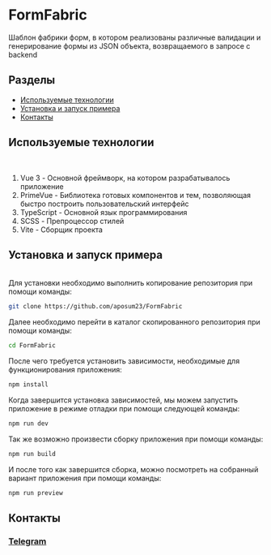 # FormFabric

Шаблон фабрики форм, в котором реализованы различные валидации и генерирование формы из JSON объекта, возвращаемого в запросе с backend

## Разделы

<ul>
  <li><a href="#used-technology">Используемые технологии</a></li>
  <li><a href="#app-instalation">Установка и запуск примера</a></li>
  <li><a href="#my-contacts">Контакты</a></li>
</ul>

<h2 id="used-technology">Используемые технологии</h2>
<br/>
<ol>
  <li>Vue 3 - Основной фреймворк, на котором разрабатывалось приложение</li>
  <li>PrimeVue - Библиотека готовых компонентов и тем, позволяющая быстро построить пользовательский интерфейс</li>
  <li>TypeScript - Основной язык программирования</li>
  <li>SCSS - Препроцессор стилей</li>
  <li>Vite - Сборщик проекта</li>
</ol>

<h2 id="app-instalation">Установка и запуск примера</h2>
<br/>
Для установки необходимо выполнить копирование репозитория при помощи команды:

```sh
git clone https://github.com/aposum23/FormFabric
```

Далее необходимо перейти в каталог скопированного репозитория при помощи команды:

```sh
cd FormFabric
```

После чего требуется установить зависимости, необходимые для функционирования приложения:

```sh
npm install
```

Когда завершится установка зависимостей, мы можем запустить приложение в режиме отладки при помощи следующей команды:

```sh
npm run dev
```

Так же возможно произвести сборку приложения при помощи команды:

```sh
npm run build
```

И после того как завершится сборка, можно посмотреть на собранный вариант приложения при помощи команды:

```sh
npm run preview
```
<h2 id="my-contacts">Контакты</h2>
<h3><a href="https://t.me/MishaDuhno">Telegram</a></h3>
